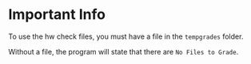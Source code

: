 # Important Info

To use the hw check files, you must have a file in the `tempgrades` folder.

Without a file, the program will state that there are `No Files to Grade`.